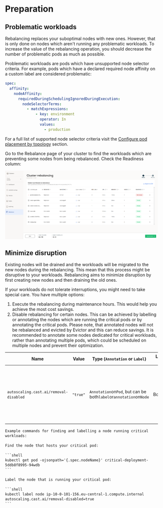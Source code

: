 # Preparation

## Problematic workloads

Rebalancing replaces your suboptimal nodes with new ones. However, that is only done on nodes which aren't running any problematic workloads. To increase the value of the rebalancing operation, you should decrease the number of problematic pods as much as possible.

Problematic workloads are pods which have unsupported node selector criteria. For example, pods which have a declared required node affinity on a custom label are considered problematic:

```yaml
spec:
  affinity:
    nodeAffinity:
      requiredDuringSchedulingIgnoredDuringExecution:
        nodeSelectorTerms:
          - matchExpressions:
              - key: environment
                operator: In
                values:
                  - production
```

For a full list of supported node selector criteria visit the [Configure pod placement by topology](../../guides/pod-pinning.md) section.

Go to the Rebalance page of your cluster to find the workloads which are preventing some nodes from being rebalanced. Check the Readiness column:

![workloads](images/problematic-workloads.png)

## Minimize disruption

Existing nodes will be drained and the workloads will be migrated to the new nodes during the rebalancing. This mean that this process might be disruptive to your workloads. Rebalancing aims to minimize disruption by first creating new nodes and then draining the old ones.

If your workloads do not tolerate interruptions, you might need to take special care. You have multiple options:

1. Execute the rebalancing during maintenance hours. This would help you achieve the most cost savings.
2. Disable rebalancing for certain nodes. This can be achieved by labelling or annotating the nodes which are running the critical pods or by annotating the critical pods. Please note, that annotated nodes will not be rebalanced and evicted by Evictor and this can reduce savings. It is recommended to annotate some nodes dedicated for critical workloads, rather than annotating multiple pods, which could be scheduled on multiple nodes and prevent their optimization.  

| Name | Value | Type (`Annotation` or `Label`) | Location (`Pod` or `Node`) | Effect |
| ----------- | ----------- | ----------- | ----------- | ----------- |
`autoscaling.cast.ai/removal-disabled`| `"true"`| `Annotation`on`Pod`, but can be both`label`or`annotation`on`Node` | Both`Pod`and`Node` | Rebalancer or Evictor won't drain a Node with this annotation or a Node running a Pod with this annotation. |

    Example commands for finding and labelling a node running critical workloads: 

    Find the node that hosts your critical pod:

    ```shell
    kubectl get pod -ojsonpath='{.spec.nodeName}' critical-deployment-5ddb8f8995-94wdb
    ```

    Label the node that is running your critical pod:

    ```shell
    kubectl label node ip-10-0-101-156.eu-central-1.compute.internal autoscaling.cast.ai/removal-disabled=true
    ```
